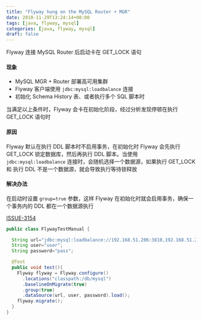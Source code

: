 ```yaml
---
title: "Flyway hung on the MySQL Router + MGR"
date: 2018-11-29T13:24:14+08:00
tags: [java, flyway, mysql]
categories: [java, flyway, mysql]
draft: false
---
```


Flyway 连接 MySQL Router 后启动卡在 GET_LOCK 语句

#### 现象

* MySQL MGR + Router 部署高可用集群
* Flyway 客户端使用 `jdbc:mysql:loadbalance` 连接
* 初始化 Schema History 表、或者执行多个 SQL 脚本时

当满足以上条件时，Flyway 会卡在初始化阶段，经过分析发现停顿在执行 GET_LOCK 语句时

#### 原因

Flyway 默认在执行 DDL 脚本时不启用事务，在初始化时 Flyway 会先执行 GET_LOCK 锁定数据库，然后再执行 DDL 脚本。当使用 `jdbc:mysql:loadbalance` 
连接时，会随机选择一个数据源，如果执行 GET_LOCK 和 执行 DDL 不是一个数据源，就会导致执行等待锁释放

#### 解决办法

在启动时设置 `group=true` 参数，这样 Flyway 在初始化时就会启用事务，确保一个事务内的 DDL 都在一个数据源执行

[ISSUE-3154](https://github.com/flyway/flyway/issues/3154)

```java
public class FlywayTestManual {

  String url="jdbc:mysql:loadbalance://192.168.51.206:3810,192.168.51.207:3810/nc_notifier?roundRobinLoadBalance=false&characterEncoding=utf8&zeroDateTimeBehavior=convertToNull&useSSL=false&useJDBCCompliantTimezoneShift=true&useLegacyDatetimeCode=false&serverTimezone=GMT%2B8&allowMultiQueries=true&allowPublicKeyRetrieval=true";
  String user="user";
  String password="pass";

  @Test
  public void test(){
    Flyway flyway = Flyway.configure()
      .locations("classpath:/db/mysql")
      .baselineOnMigrate(true)
      .group(true)
      .dataSource(url, user, password).load();
    flyway.migrate();
  }
}
```